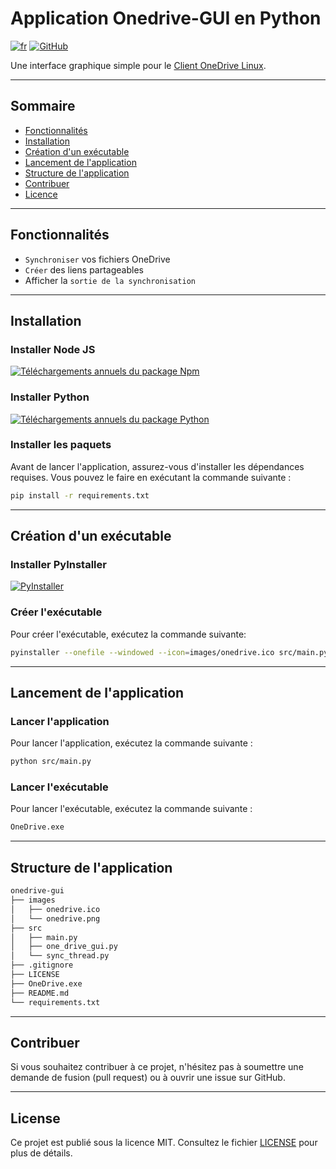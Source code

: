 # Application Onedrive-GUI en Python

[![fr](https://img.shields.io/badge/lang-fr-blue.svg)](https://github.com/AndreaLM06/onedrive-gui/blob/main/README.fr.md)
[![GitHub](https://img.shields.io/github/license/VotrePseudo/onedrive-gui)](https://github.com/AndreaLM06/onedrive-gui/blob/main/LICENSE)

Une interface graphique simple pour le [Client OneDrive Linux](https://github.com/abraunegg/onedrive).

---

## Sommaire

- [Fonctionnalités](#fonctionnalités)
- [Installation](#installation)
- [Création d'un exécutable](#création-dun-exécutable)
- [Lancement de l'application](#lancement-de-lapplication)
- [Structure de l'application](#structure-de-lapplication)
- [Contribuer](#contribuer)
- [Licence](#licence)

---

## Fonctionnalités

- `Synchroniser` vos fichiers OneDrive
- `Créer` des liens partageables
- Afficher la `sortie de la synchronisation`

---

## Installation

### Installer Node JS

[![Téléchargements annuels du package Npm](https://img.shields.io/badge/node.js-6DA55F?style=for-the-badge&logo=node.js&logoColor=white)](https://nodejs.org/en/download/current/)

### Installer Python

[![Téléchargements annuels du package Python](https://img.shields.io/badge/python-3776AB?style=for-the-badge&logo=python&logoColor=white)](https://www.python.org/downloads/)

### Installer les paquets

Avant de lancer l'application, assurez-vous d'installer les dépendances requises. Vous pouvez le faire en exécutant la
commande suivante :

```bash
pip install -r requirements.txt
```

---

## Création d'un exécutable

### Installer PyInstaller

[![PyInstaller](https://img.shields.io/badge/PyInstaller-4.0-000000?style=for-the-badge&logo=python&logoColor=white)](https://www.pyinstaller.org/)

### Créer l'exécutable

Pour créer l'exécutable, exécutez la commande suivante:

```bash
pyinstaller --onefile --windowed --icon=images/onedrive.ico src/main.py
```

---

## Lancement de l'application

### Lancer l'application

Pour lancer l'application, exécutez la commande suivante :

```bash
python src/main.py
```

### Lancer l'exécutable

Pour lancer l'exécutable, exécutez la commande suivante :

```bash
OneDrive.exe
```

---

## Structure de l'application

```bash
onedrive-gui
├── images
│   ├── onedrive.ico
│   └── onedrive.png
├── src
│   ├── main.py
│   ├── one_drive_gui.py
│   └── sync_thread.py
├── .gitignore
├── LICENSE
├── OneDrive.exe
├── README.md
└── requirements.txt
```

---

## Contribuer

Si vous souhaitez contribuer à ce projet, n'hésitez pas à soumettre une demande de fusion (pull request) ou à ouvrir une
issue sur GitHub.

---

## License

Ce projet est publié sous la licence MIT. Consultez le fichier [LICENSE](./LICENSE) pour plus de détails.